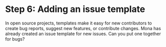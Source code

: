 # Step 6: Adding an issue template
In open source projects, templates make it easy for new contributors to create bug reports, suggest new features, or contribute changes. Mona has already created an issue template for new issues. Can you put one together for bugs?
